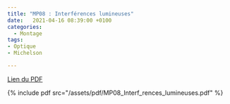```yaml
---
title: "MP08 : Interférences lumineuses"
date:   2021-04-16 08:39:00 +0100
categories:
  - Montage
tags:
- Optique 
- Michelson

---
```

[Lien du PDF](/assets/pdf/MP08_Interf_rences_lumineuses.pdf)

{% include pdf src="/assets/pdf/MP08_Interf_rences_lumineuses.pdf" %}
